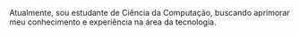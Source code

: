 Atualmente, sou estudante de Ciência da Computação, buscando aprimorar meu conhecimento e experiência na área da tecnologia.

